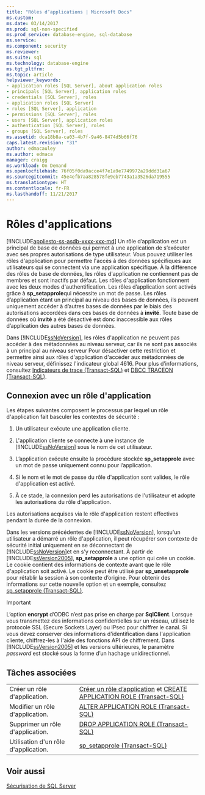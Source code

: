 ```yaml
---
title: "Rôles d’applications | Microsoft Docs"
ms.custom: 
ms.date: 03/14/2017
ms.prod: sql-non-specified
ms.prod_service: database-engine, sql-database
ms.service: 
ms.component: security
ms.reviewer: 
ms.suite: sql
ms.technology: database-engine
ms.tgt_pltfrm: 
ms.topic: article
helpviewer_keywords:
- application roles [SQL Server], about application roles
- principals [SQL Server], application roles
- credentials [SQL Server], roles
- application roles [SQL Server]
- roles [SQL Server], application
- permissions [SQL Server], roles
- users [SQL Server], application roles
- authentication [SQL Server], roles
- groups [SQL Server], roles
ms.assetid: dca18b8a-ca03-4b7f-9a46-8474d5b66f76
caps.latest.revision: "31"
author: edmacauley
ms.author: edmaca
manager: craigg
ms.workload: On Demand
ms.openlocfilehash: 76f05f0da9acce4f7e1a9e7749972a29ddd31a67
ms.sourcegitcommit: 45e4efb7aa828578fe9eb7743a1a3526da719555
ms.translationtype: HT
ms.contentlocale: fr-FR
ms.lasthandoff: 11/21/2017
---
```

# <a name="application-roles"></a>Rôles d'applications
[!INCLUDE[appliesto-ss-asdb-xxxx-xxx-md](../../../includes/appliesto-ss-asdb-xxxx-xxx-md.md)] Un rôle d’application est un principal de base de données qui permet à une application de s’exécuter avec ses propres autorisations de type utilisateur. Vous pouvez utiliser les rôles d'application pour permettre l'accès à des données spécifiques aux utilisateurs qui se connectent via une application spécifique. À la différence des rôles de base de données, les rôles d'application ne contiennent pas de membres et sont inactifs par défaut. Les rôles d'application fonctionnent avec les deux modes d'authentification. Les rôles d’application sont activés grâce à **sp_setapprole**qui nécessite un mot de passe. Les rôles d’application étant un principal au niveau des bases de données, ils peuvent uniquement accéder à d’autres bases de données par le biais des autorisations accordées dans ces bases de données à **invité**. Toute base de données où **invité** a été désactivé est donc inaccessible aux rôles d’application des autres bases de données.  
  
 Dans [!INCLUDE[ssNoVersion](../../../includes/ssnoversion-md.md)], les rôles d'application ne peuvent pas accéder à des métadonnées au niveau serveur, car ils ne sont pas associés à un principal au niveau serveur Pour désactiver cette restriction et permettre ainsi aux rôles d'application d'accéder aux métadonnées de niveau serveur, définissez l'indicateur global 4616. Pour plus d’informations, consultez [Indicateurs de trace &#40;Transact-SQL&#41;](../../../t-sql/database-console-commands/dbcc-traceon-trace-flags-transact-sql.md) et [DBCC TRACEON &#40;Transact-SQL&#41;](../../../t-sql/database-console-commands/dbcc-traceon-transact-sql.md).  
  
## <a name="connecting-with-an-application-role"></a>Connexion avec un rôle d'application  
 Les étapes suivantes composent le processus par lequel un rôle d'application fait basculer les contextes de sécurité :  
  
1.  Un utilisateur exécute une application cliente.  
  
2.  L'application cliente se connecte à une instance de [!INCLUDE[ssNoVersion](../../../includes/ssnoversion-md.md)] sous le nom de cet utilisateur.  
  
3.  L’application exécute ensuite la procédure stockée **sp_setapprole** avec un mot de passe uniquement connu pour l’application.  
  
4.  Si le nom et le mot de passe du rôle d'application sont valides, le rôle d'application est activé.  
  
5.  À ce stade, la connexion perd les autorisations de l'utilisateur et adopte les autorisations du rôle d'application.  
  
 Les autorisations acquises via le rôle d'application restent effectives pendant la durée de la connexion.  
  
 Dans les versions précédentes de [!INCLUDE[ssNoVersion](../../../includes/ssnoversion-md.md)], lorsqu'un utilisateur a démarré un rôle d'application, il peut récupérer son contexte de sécurité initial uniquement en se déconnectant de [!INCLUDE[ssNoVersion](../../../includes/ssnoversion-md.md)]et en s'y reconnectant. À partir de [!INCLUDE[ssVersion2005](../../../includes/ssversion2005-md.md)], **sp_setapprole** a une option qui crée un cookie. Le cookie contient des informations de contexte avant que le rôle d'application soit activé. Le cookie peut être utilisé par **sp_unsetapprole** pour rétablir la session à son contexte d’origine. Pour obtenir des informations sur cette nouvelle option et un exemple, consultez [sp_setapprole &#40;Transact-SQL&#41;](../../../relational-databases/system-stored-procedures/sp-setapprole-transact-sql.md).  
  
> [!IMPORTANT]  
>  L’option **encrypt** d’ODBC n’est pas prise en charge par **SqlClient**. Lorsque vous transmettez des informations confidentielles sur un réseau, utilisez le protocole SSL (Secure Sockets Layer) ou IPsec pour chiffrer le canal. Si vous devez conserver des informations d'identification dans l'application cliente, chiffrez-les à l'aide des fonctions API de chiffrement. Dans [!INCLUDE[ssVersion2005](../../../includes/ssversion2005-md.md)] et les versions ultérieures, le paramètre *password* est stocké sous la forme d’un hachage unidirectionnel.  
  
## <a name="related-tasks"></a>Tâches associées  
  
|||  
|-|-|  
|Créer un rôle d'application.|[Créer un rôle d’application](../../../relational-databases/security/authentication-access/create-an-application-role.md) et [CREATE APPLICATION ROLE &#40;Transact-SQL&#41;](../../../t-sql/statements/create-application-role-transact-sql.md)|  
|Modifier un rôle d'application.|[ALTER APPLICATION ROLE &#40;Transact-SQL&#41;](../../../t-sql/statements/alter-application-role-transact-sql.md)|  
|Supprimer un rôle d'application.|[DROP APPLICATION ROLE &#40;Transact-SQL&#41;](../../../t-sql/statements/drop-application-role-transact-sql.md)|  
|Utilisation d'un rôle d'application.|[sp_setapprole &#40;Transact-SQL&#41;](../../../relational-databases/system-stored-procedures/sp-setapprole-transact-sql.md)|  
  
## <a name="see-also"></a>Voir aussi  
 [Sécurisation de SQL Server](../../../relational-databases/security/securing-sql-server.md)  
  
  
